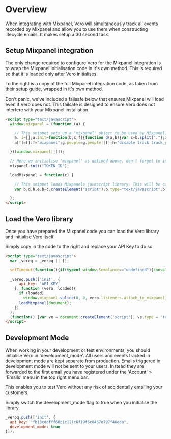 # Overview

When integrating with Mixpanel, Vero will simultaneously track all events recorded by Mixpanel and allow you to use them when constructing lifecycle emails. It makes setup a 30 second task.

## Setup Mixpanel integration

The only change required to configure Vero for the Mixpanel integration is to wrap the Mixpanel initialisation code in it's own method. This is required so that it is loaded only after Vero initialises.

To the right is a copy of the full Mixpanel integration code, as taken from their setup guide, wrapped in it's own method.

Don't panic, we've included a failsafe below that ensures Mixpanel will load even if Vero does not. This failsafe is designed to ensure Vero does not interfere with your Mixpanel installation.

```html
<script type="text/javascript">
  window.mixpanel = (function (a) {

    // This snippet sets up a 'mixpanel' object to be used by Mixpanel.
    a._i=[];a.init=function(b,c,f){function d(a,b){var c=b.split(".");2==c.length&&(a=a[c[0]],b=c[1]);a[b]=function(){a.push([b].concat(Array.prototype.slice.call(arguments,0)))}}var g=a;"undefined"!==typeof f?g=
    a[f]=[]:f="mixpanel";g.people=g.people||[];h="disable track track_pageview track_links track_forms register register_once unregister identify name_tag set_config people.set people.increment".split(" ");for(e=0;e<h.length;e++)d(g,h[e]);a._i.push([b,c,f])};a.__SV=1.1;return a;

  })(window.mixpanel||[]);

  // Here we initialise 'mixpanel' as defined above, don't forget to include *your* Mixpanel API token.
  mixpanel.init("TOKEN_ID");

  loadMixpanel = function(c) {

    // This snippet loads Mixpanels javascript library. This will be called either: a) after Vero successfully loads or, b) three (3) seconds after the page loads (a failsafe if Vero failed to load).
    var b,d,h,e;b=c.createElement("script");b.type="text/javascript";b.async=!0;b.src=("https:"===c.location.protocol?"https:":"http:")+'//cdn.mxpnl.com/libs/mixpanel-2.1.min.js';d=c.getElementsByTagName("script")[0];d.parentNode.insertBefore(b,d);

  };
</script>
```

## Load the Vero library

Once you have prepared the Mixpanel code you can load the Vero library and initialise Vero itself.

Simply copy in the code to the right and replace your API Key to do so.

```html
<script type="text/javascript">
  var _veroq = _veroq || [];

  setTimeout(function(){if(typeof window.Semblance=="undefined"){console.log("Vero did not load in time.");for(var i=0;i<_veroq.length;i++){a=_veroq[i];if(a.length==3&&typeof a[2]=="function")a[2](null,false);}}},3000);

  _veroq.push(['init', {
      api_key: 'API_KEY'
    }, function (vero, loaded){ 
      if (loaded)
        window.mixpanel.splice(0, 0, vero.listeners.attach_to_mixpanel)
      loadMixpanel(document);
    }]
  );
  (function() {var ve = document.createElement('script'); ve.type = 'text/javascript'; ve.async = true; ve.src = '//www.getvero.com/assets/m.js'; var s = document.getElementsByTagName('script')[0]; s.parentNode.insertBefore(ve, s);})();
</script>
```

## Development Mode

When working in your development or test environments, you should initialise Vero in 'development_mode'. All users and events tracked in development mode are kept separate from production. Emails triggered in development mode will not be sent to your users. Instead they are forwarded to the first email you have registered under the 'Account' > 'Emails' menu in the top right menu bar.

This enables you to test Vero without any risk of accidentally emailing your customers.

Simply switch the development_mode flag to true when you initialise the library.

```js
_veroq.push(['init', {
  api_key: "fb13cddfff68c1c121c6f19f6c8467e797f46eda",
  development_mode: true
}]);
```